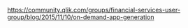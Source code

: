 https://community.qlik.com/groups/financial-services-user-group/blog/2015/11/10/on-demand-app-generation
